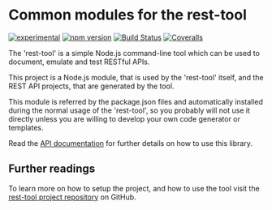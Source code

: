 Common modules for the rest-tool
================================

[![experimental](http://badges.github.io/stability-badges/dist/experimental.svg)](http://github.com/badges/stability-badges)
[![npm version][npm-badge]][npm-url]
[![Build Status][travis-badge]][travis-url]
[![Coveralls][BadgeCoveralls]][Coveralls]


The 'rest-tool' is a simple Node.js command-line tool which can be used to document,
emulate and test RESTful APIs. 

This project is a Node.js module, that is used by the 'rest-tool' itself,
and the REST API projects, that are generated by the tool.

This module is referred by the package.json files and automatically installed during the normal usage 
of the 'rest-tool', so you probably will not use it directly unless you are willing to develop 
your own code generator or templates.

Read the [API documentation](https://tombenke.github.io/rest-tool-common/index.html)
for further details on how to use this library.

## Further readings

To learn more on how to setup the project, and how to use the tool visit the 
[rest-tool project repository](https://github.com/tombenke/rest-tool) on GitHub.

[npm-badge]: https://badge.fury.io/js/rest-tool-common.svg
[npm-url]: https://badge.fury.io/js/rest-tool-common
[travis-badge]: https://api.travis-ci.org/tombenke/rest-tool-common.svg
[travis-url]: https://travis-ci.org/tombenke/rest-tool-common
[Coveralls]: https://coveralls.io/github/tombenke/rest-tool-common?branch=master
[BadgeCoveralls]: https://coveralls.io/repos/github/tombenke/rest-tool-common/badge.svg?branch=master

